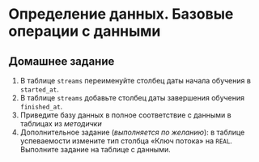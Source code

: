 # Определение данных. Базовые операции с данными

## Домашнее задание

1. В таблице `streams` переименуйте столбец даты начала обучения в `started_at`.
2. В таблице `streams` добавьте столбец даты завершения обучения `finished_at`.
3. Приведите базу данных в полное соответствие с данными в таблицах из *методички*
4. Дополнительное задание (*выполняется по желанию*): в таблице успеваемости измените тип столбца «Ключ потока» на `REAL`. Выполните задание на таблице с данными.
